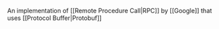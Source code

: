 An implementation of [[Remote Procedure Call|RPC]] by [[Google]] that uses [[Protocol Buffer|Protobuf]]